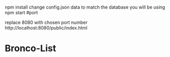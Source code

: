 ###
npm install
change config.json data to match the database you will be using 
npm start #port

replace 8080 with chosen port number http://localhost:8080/public/index.html


###
# Bronco-List
